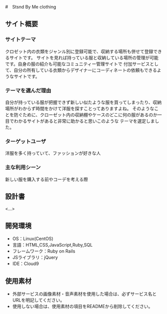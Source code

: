 #　Stsnd By Me clothing

## サイト概要
### サイトテーマ
クロゼット内の衣類をジャンル別に登録可能で、収納する場所も併せて登録できるサイトです。
サイトを見れば持っている服と収納している場所の管理が可能です。自身の服の紹介も可能なコミュニティー管理サイトで
付加サービスとして、自分の所有している衣類からデザイナーにコーディネートの依頼もできるようなサイトです。

### テーマを選んだ理由
自分が持っている服が把握できず新しい似たような服を買ってしまったり、収納場所がわからず時間をかけて洋服を探すことってありますよね。
そのようなことを防ぐために、クローゼット内の収納棚やケースのどこに何の服があるのか一目でわかるサイトがあると非常に助かると思いこのような
テーマを選定しました。

### ターゲットユーザ
洋服を多く持っていて、ファッションが好きな人

### 主な利用シーン
新しい服を購入する前やコーデを考える際

## 設計書
<...>

## 開発環境
- OS：Linux(CentOS)
- 言語：HTML,CSS,JavaScript,Ruby,SQL
- フレームワーク：Ruby on Rails
- JSライブラリ：jQuery
- IDE：Cloud9

## 使用素材
- 外部サービスの画像素材・音声素材を使用した場合は、必ずサービス名とURLを明記してください。
- 使用しない場合は、使用素材の項目をREADMEから削除してください。